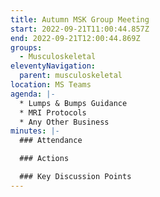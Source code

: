 ```yaml
---
title: Autumn MSK Group Meeting
start: 2022-09-21T11:00:44.857Z
end: 2022-09-21T12:00:44.869Z
groups:
  - Musculoskeletal
eleventyNavigation:
  parent: musculoskeletal
location: MS Teams
agenda: |-
  * L﻿umps & Bumps Guidance
  * M﻿RI Protocols
  * A﻿ny Other Business
minutes: |-
  ### A﻿ttendance

  ### A﻿ctions

  ### K﻿ey Discussion Points
---
```

